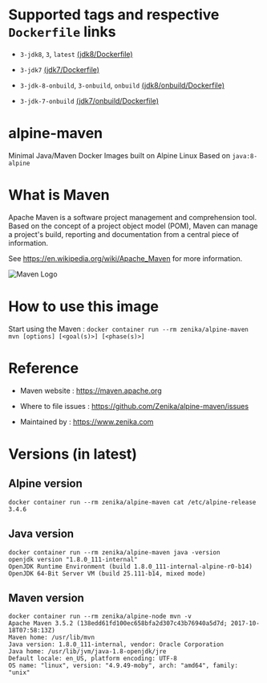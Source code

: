 # Supported tags and respective `Dockerfile` links

 * `3-jdk8`, `3`, `latest` [(jdk8/Dockerfile)](https://github.com/Zenika/alpine-maven/blob/master/jdk8/Dockerfile)

 * `3-jdk7` [(jdk7/Dockerfile)](https://github.com/Zenika/alpine-maven/blob/master/jdk7/Dockerfile)

 * `3-jdk-8-onbuild`, `3-onbuild`, `onbuild` [(jdk8/onbuild/Dockerfile)](https://github.com/Zenika/alpine-maven/blob/master/jdk8/onbuild/Dockerfile)

 * `3-jdk-7-onbuild` [(jdk7/onbuild/Dockerfile)](https://github.com/Zenika/alpine-maven/blob/master/jdk7/onbuild/Dockerfile)

# alpine-maven
Minimal Java/Maven Docker Images built on Alpine Linux
Based on `java:8-alpine`

# What is Maven

Apache Maven is a software project management and comprehension tool. Based on the concept of a project object model (POM), Maven can manage a project's build, reporting and documentation from a central piece of information.

See https://en.wikipedia.org/wiki/Apache_Maven for more information.

![Maven Logo](https://maven.apache.org/images/maven-logo-black-on-white.png)

# How to use this image

Start using the Maven : `docker container run --rm zenika/alpine-maven mvn [options] [<goal(s)>] [<phase(s)>]`

# Reference

 * Maven website : https://maven.apache.org

 * Where to file issues : https://github.com/Zenika/alpine-maven/issues

 * Maintained by : https://www.zenika.com

# Versions (in latest)

## Alpine version

```
docker container run --rm zenika/alpine-maven cat /etc/alpine-release
3.4.6
```

## Java version

```
docker container run --rm zenika/alpine-maven java -version
openjdk version "1.8.0_111-internal"
OpenJDK Runtime Environment (build 1.8.0_111-internal-alpine-r0-b14)
OpenJDK 64-Bit Server VM (build 25.111-b14, mixed mode)
```

## Maven version

```
docker container run --rm zenika/alpine-node mvn -v
Apache Maven 3.5.2 (138edd61fd100ec658bfa2d307c43b76940a5d7d; 2017-10-18T07:58:13Z)
Maven home: /usr/lib/mvn
Java version: 1.8.0_111-internal, vendor: Oracle Corporation
Java home: /usr/lib/jvm/java-1.8-openjdk/jre
Default locale: en_US, platform encoding: UTF-8
OS name: "linux", version: "4.9.49-moby", arch: "amd64", family: "unix"
```
